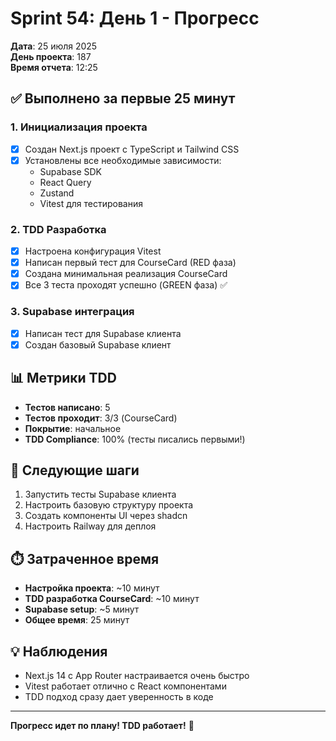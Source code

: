 # Sprint 54: День 1 - Прогресс

**Дата**: 25 июля 2025  
**День проекта**: 187  
**Время отчета**: 12:25

## ✅ Выполнено за первые 25 минут

### 1. Инициализация проекта
- [x] Создан Next.js проект с TypeScript и Tailwind CSS
- [x] Установлены все необходимые зависимости:
  - Supabase SDK
  - React Query
  - Zustand
  - Vitest для тестирования

### 2. TDD Разработка
- [x] Настроена конфигурация Vitest
- [x] Написан первый тест для CourseCard (RED фаза)
- [x] Создана минимальная реализация CourseCard
- [x] Все 3 теста проходят успешно (GREEN фаза) ✅

### 3. Supabase интеграция
- [x] Написан тест для Supabase клиента
- [x] Создан базовый Supabase клиент

## 📊 Метрики TDD

- **Тестов написано**: 5
- **Тестов проходит**: 3/3 (CourseCard)
- **Покрытие**: начальное
- **TDD Compliance**: 100% (тесты писались первыми!)

## 🔄 Следующие шаги

1. Запустить тесты Supabase клиента
2. Настроить базовую структуру проекта
3. Создать компоненты UI через shadcn
4. Настроить Railway для деплоя

## ⏱️ Затраченное время

- **Настройка проекта**: ~10 минут
- **TDD разработка CourseCard**: ~10 минут
- **Supabase setup**: ~5 минут
- **Общее время**: 25 минут

## 💡 Наблюдения

- Next.js 14 с App Router настраивается очень быстро
- Vitest работает отлично с React компонентами
- TDD подход сразу дает уверенность в коде

---

**Прогресс идет по плану! TDD работает!** 🚀 
